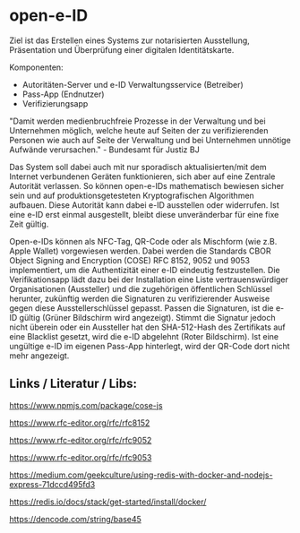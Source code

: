 # open-e-ID
Ziel ist das Erstellen eines Systems zur notarisierten Ausstellung, Präsentation und Überprüfung einer digitalen Identitätskarte. 

Komponenten:
- Autoritäten-Server und e-ID Verwaltungsservice (Betreiber)
- Pass-App (Endnutzer)
- Verifizierungsapp

"Damit werden medienbruchfreie Prozesse in der Verwaltung und bei Unternehmen möglich, welche heute auf Seiten der zu verifizierenden Personen wie auch auf Seite der Verwaltung und bei Unternehmen unnötige Aufwände verursachen." - Bundesamt für Justiz BJ

Das System soll dabei auch mit nur sporadisch aktualisierten/mit dem Internet verbundenen Geräten funktionieren, sich aber auf eine Zentrale Autorität verlassen. So können open-e-IDs mathematisch bewiesen sicher sein und auf produktionsgetesteten Kryptografischen Algorithmen aufbauen. Diese Autorität kann dabei e-ID ausstellen oder widerrufen. Ist eine e-ID erst einmal ausgestellt, bleibt diese unveränderbar für eine fixe Zeit gültig.

Open-e-IDs können als NFC-Tag, QR-Code oder als Mischform (wie z.B. Apple Wallet) vorgewiesen werden. Dabei werden die Standards CBOR Object Signing and Encryption (COSE) RFC 8152, 9052 und 9053 implementiert, um die Authentizität einer e-ID eindeutig festzustellen. Die Verifikationsapp lädt dazu bei der Installation eine Liste vertrauenswürdiger Organisationen (Aussteller) und die zugehörigen öffentlichen Schlüssel herunter, zukünftig werden die Signaturen zu verifizierender Ausweise gegen diese Ausstellerschlüssel gepasst. Passen die Signaturen, ist die e-ID gültig (Grüner Bildschirm wird angezeigt). Stimmt die Signatur jedoch nicht überein oder ein Aussteller hat den SHA-512-Hash des Zertifikats auf eine Blacklist gesetzt, wird die e-ID abgelehnt (Roter Bildschirm). Ist eine ungültige e-ID im eigenen Pass-App hinterlegt, wird der QR-Code dort nicht mehr angezeigt.


## Links / Literatur / Libs:
https://www.npmjs.com/package/cose-js

https://www.rfc-editor.org/rfc/rfc8152

https://www.rfc-editor.org/rfc/rfc9052

https://www.rfc-editor.org/rfc/rfc9053

https://medium.com/geekculture/using-redis-with-docker-and-nodejs-express-71dccd495fd3

https://redis.io/docs/stack/get-started/install/docker/

https://dencode.com/string/base45
